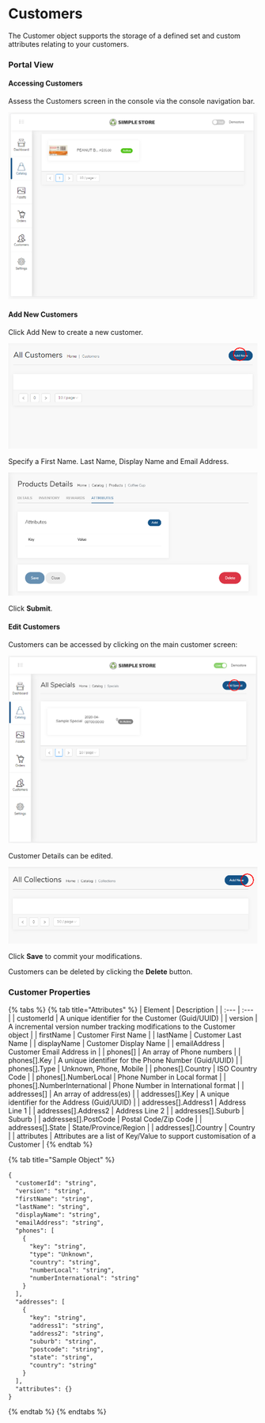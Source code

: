 # Customers

The Customer object supports the storage of a defined set and custom attributes relating to your customers.

### Portal View

#### Accessing Customers 

Assess the Customers screen in the console via the console navigation bar.

![](../../.gitbook/assets/image%20%2832%29.png)

#### Add New Customers

Click Add New to create a new customer.

![](../../.gitbook/assets/image%20%2845%29.png)

Specify a First Name. Last Name, Display Name and Email Address.

![](../../.gitbook/assets/image%20%2824%29.png)

Click **Submit**.

#### Edit Customers

Customers can be accessed by clicking on the main customer screen:

![](../../.gitbook/assets/image%20%2828%29.png)

Customer Details can be edited.

![](../../.gitbook/assets/image%20%285%29.png)

Click **Save** to commit your modifications.

Customers can be deleted by clicking the **Delete** button.

### Customer Properties

{% tabs %}
{% tab title="Attributes" %}
| Element | Description |
| :--- | :--- |
| customerId | A unique identifier for the Customer \(Guid/UUID\) |
| version | A incremental version number tracking modifications to the Customer object |
| firstName | Customer First Name |
| lastName | Customer Last Name |
| displayName | Customer Display Name |
| emailAddress | Customer Email Address in  |
| phones\[\] | An array of Phone numbers |
| phones\[\].Key | A unique identifier for the Phone Number \(Guid/UUID\) |
| phones\[\].Type | Unknown, Phone, Mobile |
| phones\[\].Country | ISO Country Code |
| phones\[\].NumberLocal | Phone Number in Local format |
| phones\[\].NumberInternational | Phone Number in International format |
| addresses\[\] | An array of address\(es\) |
| addresses\[\].Key | A unique identifier for the Address \(Guid/UUID\) |
| addresses\[\].Address1 | Address Line 1 |
| addresses\[\].Address2 | Address Line 2 |
| addresses\[\].Suburb | Suburb |
| addresses\[\].PostCode | Postal Code/Zip Code |
| addresses\[\].State | State/Province/Region |
| addresses\[\].Country | Country |
| attributes | Attributes are a list of Key/Value to support customisation of a Customer |
{% endtab %}

{% tab title="Sample Object" %}
```text
{
  "customerId": "string",
  "version": "string",
  "firstName": "string",
  "lastName": "string",
  "displayName": "string",
  "emailAddress": "string",
  "phones": [
    {
      "key": "string",
      "type": "Unknown",
      "country": "string",
      "numberLocal": "string",
      "numberInternational": "string"
    }
  ],
  "addresses": [
    {
      "key": "string",
      "address1": "string",
      "address2": "string",
      "suburb": "string",
      "postcode": "string",
      "state": "string",
      "country": "string"
    }
  ],
  "attributes": {}
}
```
{% endtab %}
{% endtabs %}

